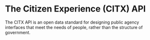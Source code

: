 The Citizen Experience (CITX) API
========

The CITX API is an open data standard for designing public agency interfaces that meet the needs of people, rather than the structure of government.

